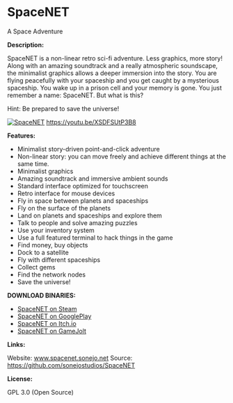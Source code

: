 # SpaceNET
A Space Adventure

__Description:__

SpaceNET is a non-linear retro sci-fi adventure. Less graphics, more story! Along with an amazing soundtrack and a really atmospheric soundscape, the minimalist graphics allows a deeper immersion into the story.
You are flying peacefully with your spaceship and you get caught by a mysterious spaceship. You wake up in a prison cell and your memory is gone. You just remember a name: SpaceNET. But what is this?

Hint: Be prepared to save the universe! 


[![SpaceNET](./docs/SpaceNETtrailer.png)](https://youtu.be/XSDFSUtP3B8)
https://youtu.be/XSDFSUtP3B8


__Features:__

* Minimalist story-driven point-and-click adventure
* Non-linear story: you can move freely and achieve different things at the same time.
* Minimalist graphics
* Amazing soundtrack and immersive ambient sounds
* Standard interface optimized for touchscreen
* Retro interface for mouse devices
* Fly in space between planets and spaceships
* Fly on the surface of the planets
* Land on planets and spaceships and explore them
* Talk to people and solve amazing puzzles
* Use your inventory system
* Use a full featured terminal to hack things in the game
* Find money, buy objects
* Dock to a satellite
* Fly with different spaceships
* Collect gems
* Find the network nodes
* Save the universe!



__DOWNLOAD BINARIES:__

* [SpaceNET on Steam](https://store.steampowered.com/app/1511240/SpaceNET/)
* [SpaceNET on GooglePlay](https://play.google.com/store/apps/details?id=net.sonejo.spacenet)
* [SpaceNET on Itch.io](https://sonejo.itch.io/spacenet)
* [SpaceNET on GameJolt](https://gamejolt.com/games/spacenet/591773)


__Links:__

Website: www.spacenet.sonejo.net
Source: https://github.com/sonejostudios/SpaceNET


__License:__

GPL 3.0 (Open Source)

